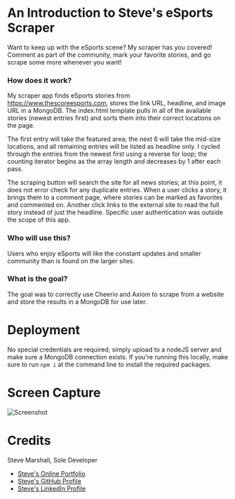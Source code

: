 # An Introduction to Steve's eSports Scraper
Want to keep up with the eSports scene? My scraper has you covered! Comment as part of the community, mark your favorite stories, and go scrape some more whenever you want!

### How does it work?
My scraper app finds eSports stories from https://www.thescoreesports.com, stores the link URL, headline, and image URL in a MongoDB. The index.html template pulls in all of the available stories (newest entries first) and sorts them into their correct locations on the page.

The first entry will take the featured area; the next 6 will take the mid-size locations, and all remaining entries will be listed as headline only. I cycled through the entries from the newest first using a reverse for loop; the counting iterator begins as the array length and decreases by 1 after each pass.

The scraping button will search the site for all news stories; at this point, it does not error check for any duplicate entries. When a user clicks a story, it brings them to a comment page, where stories can be marked as favorites and commented on. Another click links to the external site to read the full story instead of just the headline. Specific user authentication was outside the scope of this app.

### Who will use this?
Users who enjoy eSports will like the constant updates and smaller community than is found on the larger sites.

### What is the goal?
The goal was to correctly use Cheerio and Axiom to scrape from a website and store the results in a MongoDB for use later.

# Deployment
No special credentials are required; simply upload to a nodeJS server and make sure a MongoDB connection exists. If you're running this locally, make sure to run ```npm i``` at the command line to install the required packages.

# Screen Capture
![Screenshot](http://www.fullstacksteve.com/wp-content/uploads/2018/03/MongoScraper1.png)

# Credits
Steve Marshall, Sole Developer
* [Steve's Online Portfolio](http://fullstacksteve.com/)
* [Steve's GitHub Profile](https://github.com/SteveSonoa)
* [Steve's LinkedIn Profile](https://www.linkedin.com/in/sonoa/)